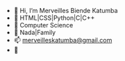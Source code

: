 - 👋 Hi, I’m Merveilles Biende Katumba
- 👀 HTML|CSS|Python|C|C++
- 🌱 Computer Science
- 💞️ Nada|Family
- 📫 merveilleskatumba@gmail.com
- 👀 

<!---
Mervhope144k/Mervhope144k is a ✨ special ✨ repository because its `README.md` (this file) appears on your GitHub profile.
You can click the Preview link to take a look at your changes.
--->
